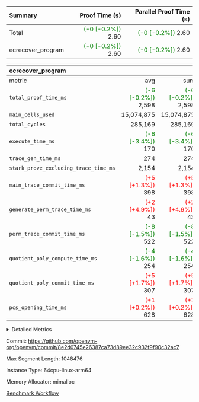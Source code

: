 | Summary | Proof Time (s) | Parallel Proof Time (s) |
|:---|---:|---:|
| Total | <span style='color: green'>(-0 [-0.2%])</span> 2.60 | <span style='color: green'>(-0 [-0.2%])</span> 2.60 |
| ecrecover_program | <span style='color: green'>(-0 [-0.2%])</span> 2.60 | <span style='color: green'>(-0 [-0.2%])</span> 2.60 |


| ecrecover_program |||||
|:---|---:|---:|---:|---:|
|metric|avg|sum|max|min|
| `total_proof_time_ms ` | <span style='color: green'>(-6 [-0.2%])</span> 2,598 | <span style='color: green'>(-6 [-0.2%])</span> 2,598 | <span style='color: green'>(-6 [-0.2%])</span> 2,598 | <span style='color: green'>(-6 [-0.2%])</span> 2,598 |
| `main_cells_used     ` |  15,074,875 |  15,074,875 |  15,074,875 |  15,074,875 |
| `total_cycles        ` |  285,169 |  285,169 |  285,169 |  285,169 |
| `execute_time_ms     ` | <span style='color: green'>(-6 [-3.4%])</span> 170 | <span style='color: green'>(-6 [-3.4%])</span> 170 | <span style='color: green'>(-6 [-3.4%])</span> 170 | <span style='color: green'>(-6 [-3.4%])</span> 170 |
| `trace_gen_time_ms   ` |  274 |  274 |  274 |  274 |
| `stark_prove_excluding_trace_time_ms` |  2,154 |  2,154 |  2,154 |  2,154 |
| `main_trace_commit_time_ms` | <span style='color: red'>(+5 [+1.3%])</span> 398 | <span style='color: red'>(+5 [+1.3%])</span> 398 | <span style='color: red'>(+5 [+1.3%])</span> 398 | <span style='color: red'>(+5 [+1.3%])</span> 398 |
| `generate_perm_trace_time_ms` | <span style='color: red'>(+2 [+4.9%])</span> 43 | <span style='color: red'>(+2 [+4.9%])</span> 43 | <span style='color: red'>(+2 [+4.9%])</span> 43 | <span style='color: red'>(+2 [+4.9%])</span> 43 |
| `perm_trace_commit_time_ms` | <span style='color: green'>(-8 [-1.5%])</span> 522 | <span style='color: green'>(-8 [-1.5%])</span> 522 | <span style='color: green'>(-8 [-1.5%])</span> 522 | <span style='color: green'>(-8 [-1.5%])</span> 522 |
| `quotient_poly_compute_time_ms` | <span style='color: green'>(-4 [-1.6%])</span> 254 | <span style='color: green'>(-4 [-1.6%])</span> 254 | <span style='color: green'>(-4 [-1.6%])</span> 254 | <span style='color: green'>(-4 [-1.6%])</span> 254 |
| `quotient_poly_commit_time_ms` | <span style='color: red'>(+5 [+1.7%])</span> 307 | <span style='color: red'>(+5 [+1.7%])</span> 307 | <span style='color: red'>(+5 [+1.7%])</span> 307 | <span style='color: red'>(+5 [+1.7%])</span> 307 |
| `pcs_opening_time_ms ` | <span style='color: red'>(+1 [+0.2%])</span> 628 | <span style='color: red'>(+1 [+0.2%])</span> 628 | <span style='color: red'>(+1 [+0.2%])</span> 628 | <span style='color: red'>(+1 [+0.2%])</span> 628 |



<details>
<summary>Detailed Metrics</summary>

| group | num_segments | keygen_time_ms | commit_exe_time_ms |
| --- | --- | --- | --- |
| ecrecover_program | 1 | 1,163 | 12 | 

| group | air_name | quotient_deg | interactions | constraints |
| --- | --- | --- | --- | --- |
| ecrecover_program | AccessAdapterAir<16> | 2 | 5 | 14 | 
| ecrecover_program | AccessAdapterAir<2> | 2 | 5 | 14 | 
| ecrecover_program | AccessAdapterAir<32> | 2 | 5 | 14 | 
| ecrecover_program | AccessAdapterAir<4> | 2 | 5 | 14 | 
| ecrecover_program | AccessAdapterAir<64> | 2 | 5 | 14 | 
| ecrecover_program | AccessAdapterAir<8> | 2 | 5 | 14 | 
| ecrecover_program | BitwiseOperationLookupAir<8> | 2 | 2 | 4 | 
| ecrecover_program | KeccakVmAir | 2 | 321 | 4,571 | 
| ecrecover_program | MemoryMerkleAir<8> | 2 | 4 | 40 | 
| ecrecover_program | PersistentBoundaryAir<8> | 2 | 3 | 6 | 
| ecrecover_program | PhantomAir | 2 | 3 | 5 | 
| ecrecover_program | Poseidon2PeripheryAir<BabyBearParameters>, 1> | 2 | 1 | 286 | 
| ecrecover_program | ProgramAir | 1 | 1 | 4 | 
| ecrecover_program | RangeTupleCheckerAir<2> | 1 | 1 | 4 | 
| ecrecover_program | VariableRangeCheckerAir | 1 | 1 | 4 | 
| ecrecover_program | VmAirWrapper<Rv32BaseAluAdapterAir, BaseAluCoreAir<4, 8> | 2 | 19 | 43 | 
| ecrecover_program | VmAirWrapper<Rv32BaseAluAdapterAir, LessThanCoreAir<4, 8> | 2 | 17 | 39 | 
| ecrecover_program | VmAirWrapper<Rv32BaseAluAdapterAir, ShiftCoreAir<4, 8> | 2 | 23 | 90 | 
| ecrecover_program | VmAirWrapper<Rv32BranchAdapterAir, BranchEqualCoreAir<4> | 2 | 11 | 25 | 
| ecrecover_program | VmAirWrapper<Rv32BranchAdapterAir, BranchLessThanCoreAir<4, 8> | 2 | 13 | 41 | 
| ecrecover_program | VmAirWrapper<Rv32CondRdWriteAdapterAir, Rv32JalLuiCoreAir> | 2 | 10 | 22 | 
| ecrecover_program | VmAirWrapper<Rv32HintStoreAdapterAir, Rv32HintStoreCoreAir> | 2 | 15 | 17 | 
| ecrecover_program | VmAirWrapper<Rv32IsEqualModAdapterAir<2, 1, 32, 32>, ModularIsEqualCoreAir<32, 4, 8> | 2 | 25 | 223 | 
| ecrecover_program | VmAirWrapper<Rv32JalrAdapterAir, Rv32JalrCoreAir> | 2 | 16 | 20 | 
| ecrecover_program | VmAirWrapper<Rv32LoadStoreAdapterAir, LoadSignExtendCoreAir<4, 8> | 2 | 18 | 33 | 
| ecrecover_program | VmAirWrapper<Rv32LoadStoreAdapterAir, LoadStoreCoreAir<4> | 2 | 17 | 38 | 
| ecrecover_program | VmAirWrapper<Rv32MultAdapterAir, DivRemCoreAir<4, 8> | 2 | 25 | 88 | 
| ecrecover_program | VmAirWrapper<Rv32MultAdapterAir, MulHCoreAir<4, 8> | 2 | 24 | 38 | 
| ecrecover_program | VmAirWrapper<Rv32MultAdapterAir, MultiplicationCoreAir<4, 8> | 2 | 19 | 26 | 
| ecrecover_program | VmAirWrapper<Rv32RdWriteAdapterAir, Rv32AuipcCoreAir> | 2 | 11 | 15 | 
| ecrecover_program | VmAirWrapper<Rv32VecHeapAdapterAir<1, 2, 2, 32, 32>, FieldExpressionCoreAir> | 2 | 411 | 449 | 
| ecrecover_program | VmAirWrapper<Rv32VecHeapAdapterAir<2, 1, 1, 32, 32>, ModularAddSubCoreAir> | 2 | 94 | 126 | 
| ecrecover_program | VmAirWrapper<Rv32VecHeapAdapterAir<2, 1, 1, 32, 32>, ModularMulDivCoreAir> | 2 | 156 | 188 | 
| ecrecover_program | VmAirWrapper<Rv32VecHeapAdapterAir<2, 2, 2, 32, 32>, FieldExpressionCoreAir> | 2 | 422 | 456 | 
| ecrecover_program | VmConnectorAir | 2 | 3 | 9 | 

| group | air_name | segment | rows | prep_cols | perm_cols | main_cols | cells |
| --- | --- | --- | --- | --- | --- | --- | --- |
| ecrecover_program | AccessAdapterAir<16> | 0 | 16,384 |  | 24 | 25 | 802,816 | 
| ecrecover_program | AccessAdapterAir<2> | 0 | 256 |  | 24 | 11 | 8,960 | 
| ecrecover_program | AccessAdapterAir<32> | 0 | 8,192 |  | 24 | 41 | 532,480 | 
| ecrecover_program | AccessAdapterAir<4> | 0 | 128 |  | 24 | 13 | 4,736 | 
| ecrecover_program | AccessAdapterAir<8> | 0 | 32,768 |  | 24 | 17 | 1,343,488 | 
| ecrecover_program | BitwiseOperationLookupAir<8> | 0 | 65,536 | 3 | 8 | 2 | 655,360 | 
| ecrecover_program | KeccakVmAir | 0 | 128 |  | 1,288 | 3,164 | 569,856 | 
| ecrecover_program | MemoryMerkleAir<8> | 0 | 4,096 |  | 20 | 32 | 212,992 | 
| ecrecover_program | PersistentBoundaryAir<8> | 0 | 4,096 |  | 12 | 20 | 131,072 | 
| ecrecover_program | PhantomAir | 0 | 64 |  | 12 | 6 | 1,152 | 
| ecrecover_program | Poseidon2PeripheryAir<BabyBearParameters>, 1> | 0 | 4,096 |  | 8 | 300 | 1,261,568 | 
| ecrecover_program | ProgramAir | 0 | 16,384 |  | 8 | 10 | 294,912 | 
| ecrecover_program | RangeTupleCheckerAir<2> | 0 | 524,288 | 2 | 8 | 1 | 4,718,592 | 
| ecrecover_program | VariableRangeCheckerAir | 0 | 262,144 | 2 | 8 | 1 | 2,359,296 | 
| ecrecover_program | VmAirWrapper<Rv32BaseAluAdapterAir, BaseAluCoreAir<4, 8> | 0 | 131,072 |  | 80 | 36 | 15,204,352 | 
| ecrecover_program | VmAirWrapper<Rv32BaseAluAdapterAir, LessThanCoreAir<4, 8> | 0 | 2,048 |  | 40 | 37 | 157,696 | 
| ecrecover_program | VmAirWrapper<Rv32BaseAluAdapterAir, ShiftCoreAir<4, 8> | 0 | 16,384 |  | 52 | 53 | 1,720,320 | 
| ecrecover_program | VmAirWrapper<Rv32BranchAdapterAir, BranchEqualCoreAir<4> | 0 | 16,384 |  | 48 | 26 | 1,212,416 | 
| ecrecover_program | VmAirWrapper<Rv32BranchAdapterAir, BranchLessThanCoreAir<4, 8> | 0 | 32,768 |  | 56 | 32 | 2,883,584 | 
| ecrecover_program | VmAirWrapper<Rv32CondRdWriteAdapterAir, Rv32JalLuiCoreAir> | 0 | 8,192 |  | 44 | 18 | 507,904 | 
| ecrecover_program | VmAirWrapper<Rv32HintStoreAdapterAir, Rv32HintStoreCoreAir> | 0 | 256 |  | 36 | 26 | 15,872 | 
| ecrecover_program | VmAirWrapper<Rv32IsEqualModAdapterAir<2, 1, 32, 32>, ModularIsEqualCoreAir<32, 4, 8> | 0 | 4,096 |  | 56 | 166 | 909,312 | 
| ecrecover_program | VmAirWrapper<Rv32JalrAdapterAir, Rv32JalrCoreAir> | 0 | 8,192 |  | 36 | 28 | 524,288 | 
| ecrecover_program | VmAirWrapper<Rv32LoadStoreAdapterAir, LoadSignExtendCoreAir<4, 8> | 0 | 4,096 |  | 76 | 35 | 454,656 | 
| ecrecover_program | VmAirWrapper<Rv32LoadStoreAdapterAir, LoadStoreCoreAir<4> | 0 | 131,072 |  | 72 | 40 | 14,680,064 | 
| ecrecover_program | VmAirWrapper<Rv32MultAdapterAir, MulHCoreAir<4, 8> | 0 | 8 |  | 100 | 39 | 1,112 | 
| ecrecover_program | VmAirWrapper<Rv32MultAdapterAir, MultiplicationCoreAir<4, 8> | 0 | 4,096 |  | 80 | 31 | 454,656 | 
| ecrecover_program | VmAirWrapper<Rv32RdWriteAdapterAir, Rv32AuipcCoreAir> | 0 | 4,096 |  | 28 | 21 | 200,704 | 
| ecrecover_program | VmAirWrapper<Rv32VecHeapAdapterAir<1, 2, 2, 32, 32>, FieldExpressionCoreAir> | 0 | 2,048 |  | 828 | 543 | 2,807,808 | 
| ecrecover_program | VmAirWrapper<Rv32VecHeapAdapterAir<2, 1, 1, 32, 32>, ModularAddSubCoreAir> | 0 | 8 |  | 192 | 199 | 3,128 | 
| ecrecover_program | VmAirWrapper<Rv32VecHeapAdapterAir<2, 1, 1, 32, 32>, ModularMulDivCoreAir> | 0 | 16 |  | 316 | 261 | 9,232 | 
| ecrecover_program | VmAirWrapper<Rv32VecHeapAdapterAir<2, 2, 2, 32, 32>, FieldExpressionCoreAir> | 0 | 1,024 |  | 848 | 619 | 1,502,208 | 
| ecrecover_program | VmConnectorAir | 0 | 2 | 1 | 12 | 4 | 32 | 

| group | segment | trace_gen_time_ms | total_proof_time_ms | total_cycles | total_cells | stark_prove_excluding_trace_time_ms | quotient_poly_compute_time_ms | quotient_poly_commit_time_ms | perm_trace_commit_time_ms | pcs_opening_time_ms | main_trace_commit_time_ms | main_cells_used | generate_perm_trace_time_ms | execute_time_ms |
| --- | --- | --- | --- | --- | --- | --- | --- | --- | --- | --- | --- | --- | --- | --- |
| ecrecover_program | 0 | 274 | 2,598 | 285,169 | 56,159,799 | 2,154 | 254 | 307 | 522 | 628 | 398 | 15,074,875 | 43 | 170 | 

</details>


Commit: https://github.com/openvm-org/openvm/commit/8e2d0745e26387ca73d89ee32c932f9f90c32ac7

Max Segment Length: 1048476

Instance Type: 64cpu-linux-arm64

Memory Allocator: mimalloc

[Benchmark Workflow](https://github.com/openvm-org/openvm/actions/runs/12660002825)
